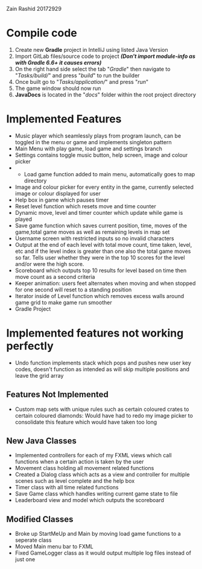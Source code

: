 ﻿Zain Rashid 20172929

# Compile code
 1. Create new **Gradle** project in IntelliJ using listed Java Version
 2. Import GitLab files/source code to project ***(Don't import module-info as with Gradle 6.6+ it causes errors)***
 3. On the right hand side select the tab "*Gradle*" then navigate to "*Tasks/build/*" and press "*build*" to run the builder
 4. Once built go to "*Tasks/application/*" and press "*run*"
 5. The game window should now run
 6. **JavaDocs** is located in the "*docs*" folder within the root project directory
# Implemented Features
 - Music player which seamlessly plays from program launch, can be toggled in the menu or game and implements singleton pattern 
 - Main Menu with play game, load game and settings branch
 - Settings contains toggle music button, help screen, image and colour picker
 - - Load game function added to main menu, automatically goes to map directory
 - Image and colour picker for every entity in the game, currently selected image or colour displayed for user
 - Help box in game which pauses timer
 - Reset level function which resets move and time counter 
 - Dynamic move, level and timer counter which update while game is played
 - Save game function which saves current position, time, moves of the game,total game moves as well as remaining levels in map set
 - Username screen with restricted inputs so no invalid characters
 - Output at the end of each level with total move count, time taken, level, etc and if the level index is greater than one also the total game moves so far. Tells user whether they were in the top 10 scores for the level and/or were the high score.
 - Scoreboard which outputs top 10 results for level based on time then move count as a second criteria
 - Keeper animation: users feet alternates when moving and when stopped for one second will reset to a standing position
 - Iterator inside of Level function which removes excess walls around game grid to make game run smoother
 - Gradle Project
# Implemented features not working perfectly
 - Undo function implements stack which pops and pushes new user key codes, doesn't function as intended as will skip multiple positions and leave the grid array
 ## Features Not Implemented
 - Custom map sets with unique rules such as certain coloured crates to certain coloured diamonds:
  Would have had to redo my image picker to consolidate this feature which would have taken too long
## New Java Classes
 - Implemented controllers for each of my FXML views which call functions when a certain action is taken by the user
 -  Movement class holding all movement related functions
 - Created a Dialog class which acts as a view and controller for multiple scenes such as level complete and the help box
 - Timer class with all time related functions
 - Save Game class which handles writing current game state to file
 - Leaderboard view and model which outputs the scoreboard
## Modified Classes
  - Broke up StartMeUp and Main by moving load game functions to a seperate class
  - Moved Main menu bar to FXML
  - Fixed GameLogger class as it would output multiple log files instead of just one

  
  

